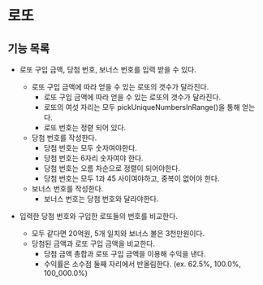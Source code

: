 # 로또
## 기능 목록 
* 로또 구입 금액, 당첨 번호, 보너스 번호를 입력 받을 수 있다.
  * 로또 구입 금액에 따라 얻을 수 있는 로또의 갯수가 달라진다.
    * 로또 구입 금액에 따라 얻을 수 있는 로또의 갯수가 달라진다.
    * 로또의 여섯 자리는 모두 pickUniqueNumbersInRange()을 통해 얻는다.
    * 로또 번호는 정렫 되어 있다.
  * 당첨 번호를 작성한다.
    * 당첨 번호는 모두 숫자여야한다.
    * 당첨 번호는 6자리 숫자여야 한다.
    * 당첨 번호는 오름 차순으로 정렬이 되어야한다.
    * 당첨 번호는 모두 1과 45 사이여야하고, 중복이 없어야 한다.
  * 보너스 번호를 작성한다.
    * 보너스 번호는 당첨 번호와 달라야한다.

* 입력한 당첨 번호와 구입한 로또들의 번호를 비교한다.
    * 모두 같다면 20억원, 5개 일치와 보너스 볼은 3천만원이다.
    * 당첨된 금액과 로또 구입 금액을 비교한다.
      * 당첨 금액 총합과 로또 구입 금액을 이용해 수익을 낸다.
      * 수익률은 소수점 둘째 자리에서 반올림한다. (ex. 62.5%, 100.0%, 100_000.0%)
